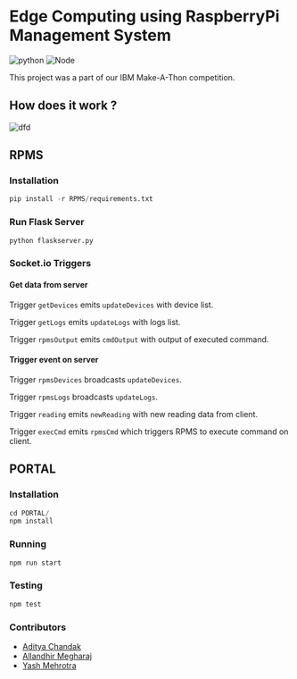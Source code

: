 # Edge Computing using RaspberryPi Management System

![python](https://img.shields.io/badge/python-3.5-blue) ![Node](https://img.shields.io/badge/node-11.8-green)

This project was a part of our IBM Make-A-Thon competition.

## How does it work ?

![dfd](https://raw.githubusercontent.com/adityachandak287/Make-A-Thon/master/Data%20Flow%20Triggers.jpg?token=AH6I55B76AXAB7FLVCVOCOC5Q6BFC)

## RPMS

### Installation

```python
pip install -r RPMS/requirements.txt
```

### Run Flask Server

```python
python flaskserver.py
```

### Socket.io Triggers

#### Get data from server

Trigger `getDevices` emits `updateDevices` with device list.

Trigger `getLogs` emits `updateLogs` with logs list.

Trigger `rpmsOutput` emits `cmdOutput` with output of executed command.

#### Trigger event on server

Trigger `rpmsDevices` broadcasts `updateDevices`.

Trigger `rpmsLogs` broadcasts `updateLogs`.

Trigger `reading` emits `newReading` with new reading data from client.

Trigger `execCmd` emits `rpmsCmd` which triggers RPMS to execute command on client.

## PORTAL

### Installation

```javascript
cd PORTAL/
npm install
```

### Running

```javascript
npm run start
```

### Testing

```javascript
npm test
```

### Contributors

- [Aditya Chandak](https://github.com/adityachandak287)
- [Allandhir Megharaj](https://github.com/allandhir)
- [Yash Mehrotra](https://github.com/YashMeh)
